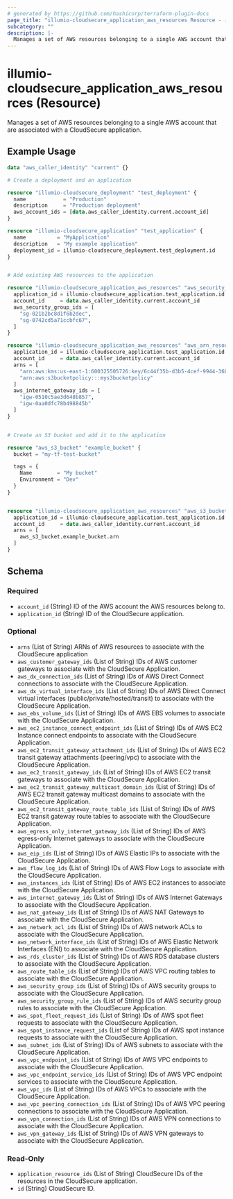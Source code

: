 ```yaml
---
# generated by https://github.com/hashicorp/terraform-plugin-docs
page_title: "illumio-cloudsecure_application_aws_resources Resource - illumio-cloudsecure"
subcategory: ""
description: |-
  Manages a set of AWS resources belonging to a single AWS account that are associated with a CloudSecure application.
---
```


# illumio-cloudsecure_application_aws_resources (Resource)

Manages a set of AWS resources belonging to a single AWS account that are associated with a CloudSecure application.

## Example Usage

```terraform
data "aws_caller_identity" "current" {}

# Create a deployment and an application

resource "illumio-cloudsecure_deployment" "test_deployment" {
  name            = "Production"
  description     = "Production deployment"
  aws_account_ids = [data.aws_caller_identity.current.account_id]
}

resource "illumio-cloudsecure_application" "test_application" {
  name          = "MyApplication"
  description   = "My example application"
  deployment_id = illumio-cloudsecure_deployment.test_deployment.id
}


# Add existing AWS resources to the application

resource "illumio-cloudsecure_application_aws_resources" "aws_security_group_resources" {
  application_id = illumio-cloudsecure_application.test_application.id
  account_id     = data.aws_caller_identity.current.account_id
  aws_security_group_ids = [
    "sg-021b2bc8d1f6b2dec",
    "sg-0742cd5a71ccbfc67",
  ]
}

resource "illumio-cloudsecure_application_aws_resources" "aws_arn_resources_and_internet_gateways" {
  application_id = illumio-cloudsecure_application.test_application.id
  account_id     = data.aws_caller_identity.current.account_id
  arns = [
    "arn:aws:kms:us-east-1:600325505726:key/6c44f35b-d3b5-4cef-9944-36b7df5d86c0",
    "arn:aws:s3bucketpolicy:::mys3bucketpolicy"
  ]
  aws_internet_gateway_ids = [
    "igw-0510c5ae3d648b857",
    "igw-0aa0dfc78b498845b"
  ]
}


# Create an S3 bucket and add it to the application

resource "aws_s3_bucket" "example_bucket" {
  bucket = "my-tf-test-bucket"

  tags = {
    Name        = "My bucket"
    Environment = "Dev"
  }
}


resource "illumio-cloudsecure_application_aws_resources" "aws_s3_bucket_resources" {
  application_id = illumio-cloudsecure_application.test_application.id
  account_id     = data.aws_caller_identity.current.account_id
  arns = [
    aws_s3_bucket.example_bucket.arn
  ]
}
```

<!-- schema generated by tfplugindocs -->
## Schema

### Required

- `account_id` (String) ID of the AWS account the AWS resources belong to.
- `application_id` (String) ID of the CloudSecure application.

### Optional

- `arns` (List of String) ARNs of AWS resources to associate with the CloudSecure application
- `aws_customer_gateway_ids` (List of String) IDs of AWS customer gateways to associate with the CloudSecure Application.
- `aws_dx_connection_ids` (List of String) IDs of AWS Direct Connect connections to associate with the CloudSecure Application.
- `aws_dx_virtual_interface_ids` (List of String) IDs of AWS Direct Connect virtual interfaces (public/private/hosted/transit) to associate with the CloudSecure Application.
- `aws_ebs_volume_ids` (List of String) IDs of AWS EBS volumes to associate with the CloudSecure Application.
- `aws_ec2_instance_connect_endpoint_ids` (List of String) IDs of AWS EC2 Instance connect endpoints to associate with the CloudSecure Application.
- `aws_ec2_transit_gateway_attachment_ids` (List of String) IDs of AWS EC2 transit gateway attachments (peering/vpc) to associate with the CloudSecure Application.
- `aws_ec2_transit_gateway_ids` (List of String) IDs of AWS EC2 transit gateways to associate with the CloudSecure Application.
- `aws_ec2_transit_gateway_multicast_domain_ids` (List of String) IDs of AWS EC2 transit gateway multicast domains to associate with the CloudSecure Application.
- `aws_ec2_transit_gateway_route_table_ids` (List of String) IDs of AWS EC2 transit gateway route tables to associate with the CloudSecure Application.
- `aws_egress_only_internet_gateway_ids` (List of String) IDs of AWS egress-only Internet gateways to associate with the CloudSecure Application.
- `aws_eip_ids` (List of String) IDs of AWS Elastic IPs to associate with the CloudSecure Application.
- `aws_flow_log_ids` (List of String) IDs of AWS Flow Logs to associate with the CloudSecure Application.
- `aws_instances_ids` (List of String) IDs of AWS EC2 instances to associate with the CloudSecure Application.
- `aws_internet_gateway_ids` (List of String) IDs of AWS Internet Gateways to associate with the CloudSecure Application.
- `aws_nat_gateway_ids` (List of String) IDs of AWS NAT Gateways to associate with the CloudSecure Application.
- `aws_network_acl_ids` (List of String) IDs of AWS network ACLs to associate with the CloudSecure Application.
- `aws_network_interface_ids` (List of String) IDs of AWS Elastic Network Interfaces (ENI) to associate with the CloudSecure Application.
- `aws_rds_cluster_ids` (List of String) IDs of AWS RDS database clusters to associate with the CloudSecure Application.
- `aws_route_table_ids` (List of String) IDs of AWS VPC routing tables to associate with the CloudSecure Application.
- `aws_security_group_ids` (List of String) IDs of AWS security groups to associate with the CloudSecure Application.
- `aws_security_group_rule_ids` (List of String) IDs of AWS security group rules to associate with the CloudSecure Application.
- `aws_spot_fleet_request_ids` (List of String) IDs of AWS spot fleet requests to associate with the CloudSecure Application.
- `aws_spot_instance_request_ids` (List of String) IDs of AWS spot instance requests to associate with the CloudSecure Application.
- `aws_subnet_ids` (List of String) IDs of AWS subnets to associate with the CloudSecure Application.
- `aws_vpc_endpoint_ids` (List of String) IDs of AWS VPC endpoints to associate with the CloudSecure Application.
- `aws_vpc_endpoint_service_ids` (List of String) IDs of AWS VPC endpoint services to associate with the CloudSecure Application.
- `aws_vpc_ids` (List of String) IDs of AWS VPCs to associate with the CloudSecure Application.
- `aws_vpc_peering_connection_ids` (List of String) IDs of AWS VPC peering connections to associate with the CloudSecure Application.
- `aws_vpn_connection_ids` (List of String) IDs of AWS VPN connections to associate with the CloudSecure Application.
- `aws_vpn_gateway_ids` (List of String) IDs of AWS VPN gateways to associate with the CloudSecure Application.

### Read-Only

- `application_resource_ids` (List of String) CloudSecure IDs of the resources in the CloudSecure application.
- `id` (String) CloudSecure ID.
